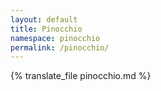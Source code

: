```yaml
---
layout: default
title: Pinocchio
namespace: pinocchio
permalink: /pinocchio/
---
```


{% translate_file pinocchio.md %}

